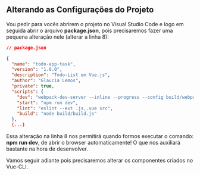 ## Alterando as Configurações do Projeto

Vou pedir para vocês abrirem o projeto no Visual Studio Code e logo em seguida abrir o arquivo **package.json**, pois precisaremos fazer uma pequena alteração nele (alterar a linha 8):

```json
// package.json

{
  "name": "todo-app-task",
  "version": "1.0.0",
  "description": "Todo-List em Vue.js",
  "author": "Glaucia Lemos",
  "private": true,
  "scripts": {
    "dev": "webpack-dev-server --inline --progress --config build/webpack.dev.conf.js --open --hot",
    "start": "npm run dev",
    "lint": "eslint --ext .js,.vue src",
    "build": "node build/build.js"
  },
  (...)

```

Essa alteração na linha 8 nos permitirá quando formos executar o comando: **npm run dev**, de abrir o browser automaticamente! O que nos auxiliará bastante na hora de desenvolver.

Vamos seguir adiante pois precisaremos alterar os componentes criados no Vue-CLI.